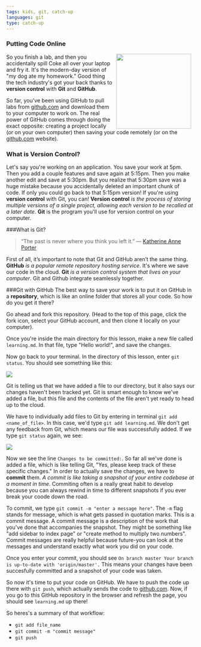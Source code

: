 ```yaml
---
tags: kids, git, catch-up
languages: git
type: catch-up
---
```

### Putting Code Online
<img src="https://after-school-assets.s3.amazonaws.com/fried.jpg" width="200px" align="right" hspace="10"> So you finish a lab, and then you accidentally spill Coke all over your laptop and fry it. It's the modern-day version of "my dog ate my homework." Good thing the tech industry's got your back thanks to **version control** with **Git** and **GitHub**.

So far, you've been using GitHub to pull labs from [github.com](http://github.com) and download them to your computer to work on. The real power of GitHub comes through doing the exact opposite: creating a project locally (or on your own computer) then saving your code remotely (or on the [github.com](http://github.com) website).

### What is Version Control?
Let's say you're working on an application. You save your work at 5pm. Then you add a couple features and save again at 5:15pm. Then you make another edit and save at 5:30pm. But you realize that 5:30pm save was a huge mistake because you accidentally deleted an important chunk of code. If only you could go back to that 5:15pm version! If you're using **version control** with Git, you can! **Version control** _is the process of storing multiple versions of a single project, allowing each version to be recalled at a later date_. **Git** is the program you'll use for version control on your computer.

###What is Git?
> “The past is never where you think you left it.” — [Katherine Anne Porter](http://en.wikipedia.org/wiki/Katherine_Anne_Porter)

First of all, it’s important to note that Git and GitHub aren’t the same thing. **GitHub** _is a popular remote repository hosting service_. It's where we save our code in the cloud. **Git** _is a version control system that lives on your computer_. Git and Github integrate seamlessly together.

###Git with GitHub
The best way to save your work is to put it on GitHub in a **repository**, which is like an online folder that stores all your code. So how do you get it there?

Go ahead and fork this repository. (Head to the top of this page, click the fork icon, select your GitHub account, and then clone it locally on your computer).

Once you're inside the main directory for this lesson, make a new file called `learning.md`. In that file, type "Hello world!", and save the changes.

Now go back to your terminal. In the directory of this lesson, enter `git status`. You should see something like this:

<img src="https://after-school-assets.s3.amazonaws.com/git_status.png">

Git is telling us that we have added a file to our directory, but it also says our changes haven't been tracked yet. Git is smart enough to know we've added a file, but this file and the contents of the file aren't yet ready to head up to the cloud.

We have to individually add files to Git by entering in terminal `git add <name_of_file>`. In this case, we'd type `git add learning.md`. We don't get any feedback from Git, which means our file was successfully added. If we type `git status` again, we see:

<img src="https://after-school-assets.s3.amazonaws.com/git_add.png">

Now we see the line `Changes to be committed:`. So far all we've done is added a file, which is like telling Git, 
"Yes, please keep track of these specific changes." In order to actually save the changes, we have to **commit** them. _A commit is like taking a snapshot of your entire codebase at a moment in time_. Commiting often is a really great habit to develop because you can always rewind in time to different snapshots if you ever break your coode down the road.

To commit, we type `git commit -m "enter a message here"`. The `-m` flag stands for message, which is what gets passed in quotation marks. This is a commit message. A commit message is a description of the work that you've done that accompanies the snapshot. They might be something like "add sidebar to index page" or "create method to multiply two numbers". Commit messages are really helpful because future-you can look at the messages and understand exactly what work you did on your code.

Once you enter your commit, you should see `On branch master Your branch is up-to-date with 'origin/master'.` This means your changes have been succesfully committed and a snapshot of your code was taken.

So now it's time to put your code on GitHub. We have to push the code up there with `git push`, which actually sends the code to [github.com](github.com). Now, if you go to this GitHub repository in the browser and refresh the page, you should see `learning.md` up there!

So heres's a summary of that workflow:

* `git add file_name`
* `git commit -m "commit message"`
* `git push`
